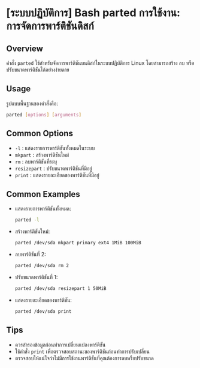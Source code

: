 # [ระบบปฏิบัติการ] Bash parted การใช้งาน: การจัดการพาร์ติชันดิสก์

## Overview
คำสั่ง `parted` ใช้สำหรับจัดการพาร์ติชันบนดิสก์ในระบบปฏิบัติการ Linux โดยสามารถสร้าง ลบ หรือปรับขนาดพาร์ติชันได้อย่างง่ายดาย

## Usage
รูปแบบพื้นฐานของคำสั่งคือ:

```bash
parted [options] [arguments]
```

## Common Options
- `-l` : แสดงรายการพาร์ติชันทั้งหมดในระบบ
- `mkpart` : สร้างพาร์ติชันใหม่
- `rm` : ลบพาร์ติชันที่ระบุ
- `resizepart` : ปรับขนาดพาร์ติชันที่มีอยู่
- `print` : แสดงรายละเอียดของพาร์ติชันที่มีอยู่

## Common Examples
- แสดงรายการพาร์ติชันทั้งหมด:
  ```bash
  parted -l
  ```

- สร้างพาร์ติชันใหม่:
  ```bash
  parted /dev/sda mkpart primary ext4 1MiB 100MiB
  ```

- ลบพาร์ติชันที่ 2:
  ```bash
  parted /dev/sda rm 2
  ```

- ปรับขนาดพาร์ติชันที่ 1:
  ```bash
  parted /dev/sda resizepart 1 50MiB
  ```

- แสดงรายละเอียดของพาร์ติชัน:
  ```bash
  parted /dev/sda print
  ```

## Tips
- ควรสำรองข้อมูลก่อนทำการเปลี่ยนแปลงพาร์ติชัน
- ใช้คำสั่ง `print` เพื่อตรวจสอบสถานะของพาร์ติชันก่อนทำการปรับเปลี่ยน
- ตรวจสอบให้แน่ใจว่าไม่มีการใช้งานพาร์ติชันที่คุณต้องการลบหรือปรับขนาด